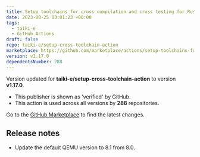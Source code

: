 ```yaml
---
title: Setup toolchains for cross compilation and cross testing for Rust
date: 2023-08-25 03:01:23 +00:00
tags:
  - taiki-e
  - GitHub Actions
draft: false
repo: taiki-e/setup-cross-toolchain-action
marketplace: https://github.com/marketplace/actions/setup-toolchains-for-cross-compilation-and-cross-testing-for-rust
version: v1.17.0
dependentsNumber: 288
---
```



Version updated for **taiki-e/setup-cross-toolchain-action** to version **v1.17.0**.
- This publisher is shown as 'verified' by GitHub.
- This action is used across all versions by **288** repositories.

Go to the [GitHub Marketplace](https://github.com/marketplace/actions/setup-toolchains-for-cross-compilation-and-cross-testing-for-rust) to find the latest changes.

## Release notes

- Update the default QEMU version to 8.1 from 8.0.
